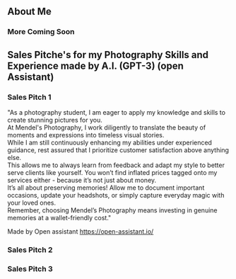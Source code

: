 ## About Me


### More Coming Soon


## Sales Pitche's for my Photography Skills and Experience made by A.I. (GPT-3) (open Assistant)




### Sales Pitch 1
"As a photography student, I am eager to apply my knowledge and skills to create stunning pictures for you. <br>
At Mendel's Photography, I work diligently to translate the beauty of moments and expressions into timeless visual stories. <br>
While I am still continuously enhancing my abilities under experienced guidance, rest assured that I prioritize customer satisfaction above anything else. <br>
This allows me to always learn from feedback and adapt my style to better serve clients like yourself. You won’t find inflated prices tagged onto my services either - because it’s not just about money. <br>
It’s all about preserving memories! Allow me to document important occasions, update your headshots, or simply capture everyday magic with your loved ones. <br>
Remember, choosing Mendel’s Photography means investing in genuine memories at a wallet-friendly cost."

 Made by Open assistant  https://open-assistant.io/ 
### Sales Pitch 2



### Sales Pitch 3




[def]: ttps://open-assistant.io